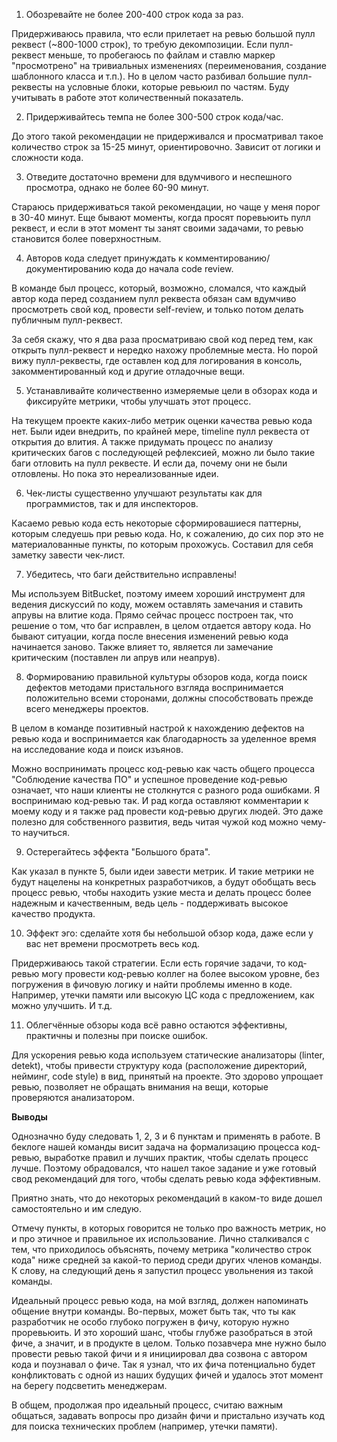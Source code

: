 1. Обозревайте не более 200-400 строк кода за раз.

Придерживаюсь правила, что если прилетает на ревью большой пулл реквест (~800-1000 строк), то требую декомпозиции.
Если пулл-реквест меньше, то пробегаюсь по файлам и ставлю маркер "просмотрено" на тривиальных изменениях (переименования, создание шаблонного класса и т.п.).
Но в целом часто разбивал большие пулл-реквесты на условные блоки, которые ревьюил по частям. Буду учитывать в работе этот количественный показатель.

2. Придерживайтесь темпа не более 300-500 строк кода/час.

До этого такой рекомендации не придерживался и просматривал такое количество строк за 15-25 минут, ориентировочно. Зависит от логики и сложности кода.

3. Отведите достаточно времени для вдумчивого и неспешного просмотра, однако не более 60-90 минут.

Стараюсь придерживаться такой рекомендации, но чаще у меня порог в 30-40 минут. 
Еще бывают моменты, когда просят поревьюить пулл реквест, и если в этот момент ты занят своими задачами, то ревью становится более поверхностным.

4. Авторов кода следует принуждать к комментированию/документированию кода до начала code review.

В команде был процесс, который, возможно, сломался, что каждый автор кода перед созданием пулл реквеста обязан сам вдумчиво просмотреть свой код, провести self-review, и только потом делать публичным пулл-реквест.

За себя скажу, что я два раза просматриваю свой код перед тем, как открыть пулл-реквест и нередко нахожу проблемные места. Но порой вижу пулл-реквесты, где оставлен код для логирования в консоль, закомментированный код и другие отладочные вещи.

5. Устанавливайте количественно измеряемые цели в обзорах кода и фиксируйте метрики, чтобы улучшать этот процесс.

На текущем проекте каких-либо метрик оценки качества ревью кода нет. Были идеи внедрить, по крайней мере, timeline пулл реквеста от открытия до влития. А также придумать процесс по анализу критических багов с последующей рефлексией, можно ли было такие баги отловить на пулл реквесте. И если да, почему они не были отловлены.
Но пока это нереализованные идеи.

6. Чек-листы существенно улучшают результаты как для программистов, так и для инспекторов.

Касаемо ревью кода есть некоторые сформировашиеся паттерны, которым следуешь при ревью кода. Но, к сожалению, до сих пор это не материалованные пункты, по которым прохожусь.
Составил для себя заметку завести чек-лист.

7. Убедитесь, что баги действительно исправлены!

Мы используем BitBucket, поэтому имеем хороший инструмент для ведения дискуссий по коду, можем оставлять замечания и ставить апрувы на влитие кода.
Прямо сейчас процесс построен так, что решение о том, что баг исправлен, в целом отдается автору кода. Но бывают ситуации, когда после внесения изменений ревью кода начинается заново.
Также влияет то, является ли замечание критическим (поставлен ли апрув или неапрув).  

8. Формированию правильной культуры обзоров кода, когда поиск дефектов методами пристального взгляда воспринимается положительно всеми сторонами, должны способствовать прежде всего менеджеры проектов.

В целом в команде позитивный настрой к нахождению дефектов на ревью кода и воспринимается как благодарность за уделенное время на исследование кода и поиск изъянов.

Можно воспринимать процесс код-ревью как часть общего процесса "Соблюдение качества ПО" и успешное проведение код-ревью означает, что наши клиенты не столкнутся с разного рода ошибками.
Я воспринимаю код-ревью так. И рад когда оставляют комментарии к моему коду и я также рад провести код-ревью других людей. Это даже полезно для собственного развития, ведь читая чужой код можно чему-то научиться.

9. Остерегайтесь эффекта "Большого брата".

Как указал в пункте 5, были идеи завести метрик. И такие метрики не будут нацелены на конкретных разработчиков, а будут обобщать весь процесс ревью, чтобы находить узкие места и делать процесс более надежным и качественным, ведь цель - поддерживать высокое качество продукта.

10. Эффект эго: сделайте хотя бы небольшой обзор кода, даже если у вас нет времени просмотреть весь код.

Придерживаюсь такой стратегии. Если есть горячие задачи, то код-ревью могу провести код-ревью коллег на более высоком уровне, без погружения в фичовую логику и найти проблемы именно в коде. Например, утечки памяти или высокую ЦС кода с предложением, как можно улучшить. И т.д.

11. Облегчённые обзоры кода всё равно остаются эффективны, практичны и полезны при поиске ошибок.

Для ускорения ревью кода используем статические анализаторы (linter, detekt), чтобы привести структуру кода (расположение директорий, нейминг, code style) в вид, принятый на проекте.
Это здорово упрощает ревью, позволяет не обращать внимания на вещи, которые проверяются анализатором. 

**Выводы**

Однозначно буду следовать 1, 2, 3 и 6 пунктам и применять в работе. 
В беклоге нашей команды висит задача на формализацию процесса код-ревью, выработке правил и лучших практик, чтобы сделать процесс лучше.
Поэтому обрадовался, что нашел такое задание и уже готовый свод рекомендаций для того, чтобы сделать ревью кода эффективным.

Приятно знать, что до некоторых рекомендаций в каком-то виде дошел самостоятельно и им следую. 

Отмечу пункты, в которых говорится не только про важность метрик, но и про этичное и правильное их использование. 
Лично сталкивался с тем, что приходилось объяснять, почему метрика "количество строк кода" ниже средней за какой-то период среди других членов команды.
К слову, на следующий день я запустил процесс увольнения из такой команды.

Идеальный процесс ревью кода, на мой взгляд, должен напоминать общение внутри команды. 
Во-первых, может быть так, что ты как разработчик не особо глубоко погружен в фичу, которую нужно проревьюить. И это хороший шанс, чтобы глубже разобраться в этой фиче, а значит, и в продукте в целом.
Только позавчера мне нужно было провести ревью такой фичи и я инициировал два созвона с автором кода и поузнавал о фиче. Так я узнал, что их фича потенциально будет конфликтовать с одной из наших будущих фичей и удалось этот момент на берегу подсветить менеджерам.

В общем, продолжая про идеальный процесс, считаю важным общаться, задавать вопросы про дизайн фичи и пристально изучать код для поиска технических проблем (например, утечки памяти). 